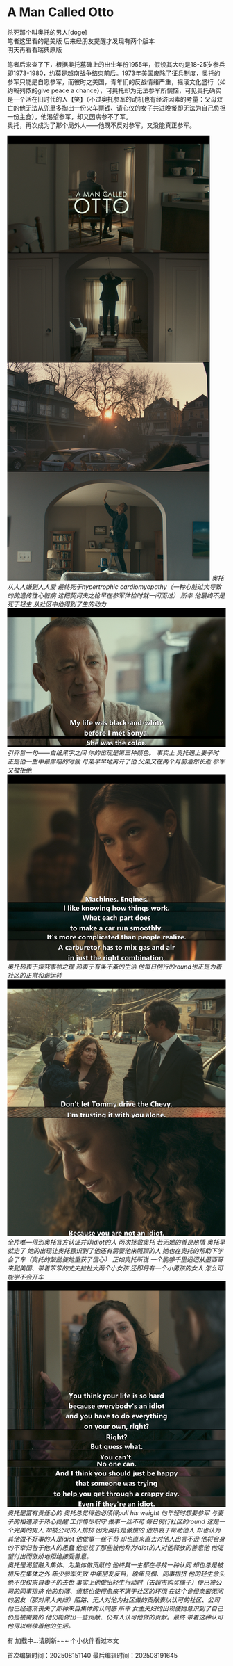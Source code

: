 # A Man Called Otto
杀死那个叫奥托的男人[doge]  
笔者这里看的是美版 后来经朋友提醒才发现有两个版本  
明天再看看瑞典原版  

笔者后来查了下，根据奥托墓碑上的出生年份1955年，假设其大约是18-25岁参兵即1973-1980，约莫是越南战争结束前后。1973年美国废除了征兵制度，奥托的参军只能是自愿参军，而彼时之美国，青年们的反战情绪严重，摇滚文化盛行（如约翰列侬的give peace a chance），可奥托却为无法参军所懊恼，可见奥托确实是一个活在旧时代的人【笑】（不过奥托参军的动机也有经济因素的考量：父母双亡的他无法从兜里多掏出一份火车票钱、请心仪的女子共进晚餐却无法为自己负担一份主食），他渴望参军，却又因病参不了军。  
奥托，再次成为了那个局外人——他既不反对参军，又没能真正参军。

![这里本该有一张图片！！请刷新网页或者耐心等待~~](/images/AManCalledOttoDecidedToDie2.png)
*奥托从人人嫌到人人爱 最终死于hypertrophic cardiomyopathy（一种心脏过大导致的的遗传性心脏病 这把契诃夫之枪早在参军体检时就一闪而过） 所幸 他最终不是死于轻生 从社区中他得到了生的动力*
![这里本该有一张图片！！请刷新网页或者耐心等待~~](/images/AManCalledOttoDecidedToDie1.png)
*引乔哲一句——白纸黑字之间 你的出现是第三种颜色。 
 事实上 奥托遇上妻子时 正是他一生中最黑暗的时候 母亲早早地离开了他 父亲又在两个月前溘然长逝 参军又被拒绝*
![这里本该有一张图片！！请刷新网页或者耐心等待~~](/images/AManCalledOttoDecidedToDie5.png)
*奥托热衷于探究事物之理 热衷于有条不紊的生活 他每日例行的round也正是为着社区的正常和谐运转*
![这里本该有一张图片！！请刷新网页或者耐心等待~~](/images/AManCalledOttoDecidedToDie4.png)
*全片唯一得到奥托官方认证并非idiot的人 两次拯救奥托 若无她的善良热情 奥托早就走了 她的出现让奥托意识到了他还有需要他来照顾的人 她也在奥托的帮助下学会了车（奥托的鼓励使她重获了信心） 正如奥托所说 一个能够千里迢迢从墨西哥来到美国、带着笨笨的丈夫拉扯大两个小女孩 还即将有一个小男孩的女人 怎么可能学不会开车*
![这里本该有一张图片！！请刷新网页或者耐心等待~~](/images/AManCalledOttoDecidedToDie3.png)
*奥托是富有责任心的 奥托总觉得他必须得pull his weight 他年轻时想要参军 与妻子的相遇源于热心提醒 工作恪尽职守 做事一丝不苟 每日例行社区的round 这是一个完美的男人 却被公司的人排挤 因为奥托是傲慢的 他热衷于帮助他人 却也认为其他做不好事的人是idiot 他做事一丝不苟 却也直来直去对他人出言不逊 他将自身的不幸归咎于他人的愚蠢 他忽视了那些被他称为idiot的人对他释放的善意他 他渴望付出而傲娇地拒绝接受善意。  
奥托是渴望融入集体、为集体做贡献的 他终其一生都在寻找一种认同 却也总是被排斥在集体之外 年少参军失败 中年朋友反目，晚年丧偶、同事排挤 他的轻生念头绝不仅仅来自妻子的去世 事实上他做出轻生行动时（去超市购买绳子）便已被公司的同事排挤 他的刻薄、愤怒也使得愈来不满于社区的环境 在这个曾经亲密无间的朋友（那对黑人夫妇）陌路、无人对他为社区做的贡献表以认可的社区、公司 他已经逐渐丧失了那种来自集体的认同感 所幸 女主夫妇的出现使她意识到了自己仍是被需要的 他仍能做出一些贡献、仍有人认可他做的贡献。最终 带着这种认可 他得以继续着他的生活。*

有 <span id="busuanzi_page_pv">加载中...请刷新~~~</span> 个小伙伴看过本文


<!-- 文章编辑时间信息 -->
首次编辑时间：202508151140
最后编辑时间：202508191645
<!-- 编辑时间信息结束 -->
